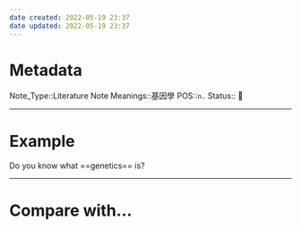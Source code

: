 ```yaml
---
date created: 2022-05-19 23:37
date updated: 2022-05-19 23:37
---
```


# Metadata

Note_Type::Literature Note
Meanings::基因學
POS::`n.`
Status:: 👶

---

# Example

Do you know what ==genetics== is?

---

# Compare with...
